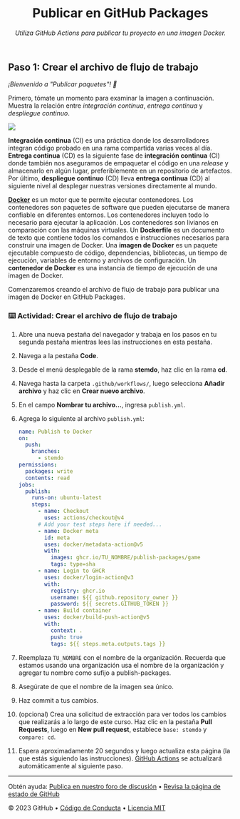 <header>

<!--
  <<< Notas del autor: Encabezado del curso >>>
  Incluye una imagen de 1280×640, el título del curso en caso de oración y una descripción concisa en énfasis.
  En la configuración de tu repositorio: habilita el repositorio de plantillas, agrega tu imagen social de 1280×640, elimina automáticamente las ramas principales.
  Agrega tu licencia de código abierto, GitHub utiliza la licencia MIT.
-->

# Publicar en GitHub Packages

_Utiliza GitHub Actions para publicar tu proyecto en una imagen Docker._

</header>

<!--
  <<< Author notes: Step 1 >>>
  Choose 3-5 steps for your course.
  The first step is always the hardest, so pick something easy!
  Link to docs.github.com for further explanations.
  Encourage users to open new tabs for steps!
-->

## Paso 1: Crear el archivo de flujo de trabajo

_¡Bienvenido a "Publicar paquetes"! :wave:_

Primero, tómate un momento para examinar la imagen a continuación. Muestra la relación entre _integración continua_, _entrega continua_ y _despliegue continuo_.

![](https://i.imgur.com/xZCkjmU.png)

**Integración continua** (CI) es una práctica donde los desarrolladores integran código probado en una rama compartida varias veces al día. **Entrega continua** (CD) es la siguiente fase de **integración continua** (CI) donde también nos aseguramos de empaquetar el código en una _release_ y almacenarlo en algún lugar, preferiblemente en un repositorio de artefactos. Por último, **despliegue continuo** (CD) lleva **entrega continua** (CD) al siguiente nivel al desplegar nuestras versiones directamente al mundo.

[**Docker**](https://www.docker.com/why-docker) es un motor que te permite ejecutar contenedores.
Los contenedores son paquetes de software que pueden ejecutarse de manera confiable en diferentes entornos. Los contenedores incluyen todo lo necesario para ejecutar la aplicación. Los contenedores son livianos en comparación con las máquinas virtuales. Un **Dockerfile** es un documento de texto que contiene todos los comandos e instrucciones necesarios para construir una imagen de Docker. Una **imagen de Docker** es un paquete ejecutable compuesto de código, dependencias, bibliotecas, un tiempo de ejecución, variables de entorno y archivos de configuración. Un **contenedor de Docker** es una instancia de tiempo de ejecución de una imagen de Docker.

Comenzaremos creando el archivo de flujo de trabajo para publicar una imagen de Docker en GitHub Packages.


### :keyboard: Actividad: Crear el archivo de flujo de trabajo

1. Abre una nueva pestaña del navegador y trabaja en los pasos en tu segunda pestaña mientras lees las instrucciones en esta pestaña.
1. Navega a la pestaña **Code**.
1. Desde el menú desplegable de la rama **stemdo**, haz clic en la rama **cd**.
1. Navega hasta la carpeta `.github/workflows/`, luego selecciona **Añadir archivo** y haz clic en **Crear nuevo archivo**.
1. En el campo **Nombrar tu archivo...**, ingresa `publish.yml`.
1. Agrega lo siguiente al archivo `publish.yml`:


   ```yml
   name: Publish to Docker
   on:
     push:
       branches:
         - stemdo
   permissions:
     packages: write
     contents: read
   jobs:
     publish:
       runs-on: ubuntu-latest
       steps:
         - name: Checkout
           uses: actions/checkout@v4
         # Add your test steps here if needed...
         - name: Docker meta
           id: meta
           uses: docker/metadata-action@v5
           with:
             images: ghcr.io/TU_NOMBRE/publish-packages/game
             tags: type=sha
         - name: Login to GHCR
           uses: docker/login-action@v3
           with:
             registry: ghcr.io
             username: ${{ github.repository_owner }}
             password: ${{ secrets.GITHUB_TOKEN }}
         - name: Build container
           uses: docker/build-push-action@v5
           with:
             context: .
             push: true
             tags: ${{ steps.meta.outputs.tags }}
   ```

1. Reemplaza `TU_NOMBRE` con el nombre de la organización. Recuerda que estamos usando una organización usa el nombre de la organización y agregar tu nombre como sufijo a publish-packages.
1. Asegúrate de que el nombre de la imagen sea único.
1. Haz commit a tus cambios.
1. (opcional) Crea una solicitud de extracción para ver todos los cambios que realizarás a lo largo de este curso. Haz clic en la pestaña **Pull Requests**, luego en **New pull request**, establece `base: stemdo` y `compare: cd`.
1. Espera aproximadamente 20 segundos y luego actualiza esta página (la que estás siguiendo las instrucciones). [GitHub Actions](https://docs.github.com/en/actions) se actualizará automáticamente al siguiente paso.

<footer>

<!--
  <<< Notas del autor: Pie de página >>>
  Agrega un enlace para obtener soporte, página de estado de GitHub, código de conducta, enlace de licencia.
-->

---

Obtén ayuda: [Publica en nuestro foro de discusión](https://github.com/orgs/skills/discussions/categories/test-with-actions) &bull; [Revisa la página de estado de GitHub](https://www.githubstatus.com/)

&copy; 2023 GitHub &bull; [Código de Conducta](https://www.contributor-covenant.org/version/2/1/code_of_conduct/code_of_conduct.md) &bull; [Licencia MIT](https://gh.io/mit)

</footer>
